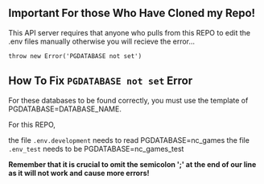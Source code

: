 ## Important For those Who Have Cloned my Repo!

This API server requires that anyone who pulls from this REPO to edit the .env files manually otherwise you will recieve the error...

`throw new Error('PGDATABASE not set')`

## How To Fix `PGDATABASE not set` Error

For these databases to be found correctly, you must use the template of PGDATABASE=DATABASE_NAME.

For this REPO,

the file `.env.development` needs to read PGDATABASE=nc_games
the file `.env_test` needs to be PGDATABASE=nc_games_test


**Remember that it is crucial to omit the semicolon ';' at the end of our line as it will not work and cause more errors!**
